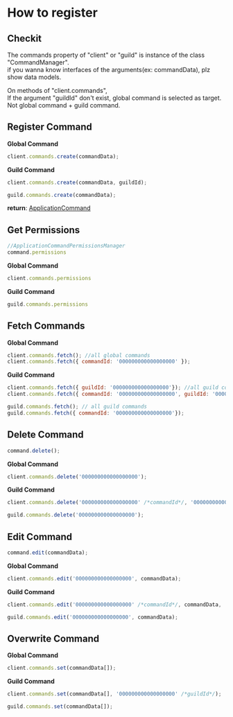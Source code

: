 # How to register

## Checkit
The commands property of "client" or "guild" is instance of the class "CommandManager".  
if you wanna know interfaces of the arguments(ex: commandData), plz show data models.  
  
On methods of "client.commands",  
If the argument "guildId" don't exist, global command is selected as target.
Not global command + guild command.


## Register Command
**Global Command**  
```js
client.commands.create(commandData);
```  

**Guild Command**  
```js
client.commands.create(commandData, guildId);
```  
```js
guild.commands.create(commandData);
```  

**return**: [ApplicationCommand](https://github.com/Mametaro-discord/discord-slash-commands-v12/blob/master/docs/classes/ApplicationCommand.md)

## Get Permissions
```js
//ApplicationCommandPermissionsManager
command.permissions
```  
  
**Global Command**
```js
client.commands.permissions
```  
  
**Guild Command**
```js
guild.commands.permissions
```  

## Fetch Commands
**Global Command**  
```js
client.commands.fetch(); //all global commands
client.commands.fetch({ commandId: '000000000000000000' }); 
```  
  
**Guild Command**
```js
client.commands.fetch({ guildId: '000000000000000000'}); //all guild commands
client.commands.fetch({ commandId: '000000000000000000', guildId: '000000000000000000'});
```  
  
```js
guild.commands.fetch(); // all guild commands
guild.commands.fetch({ commandId: '000000000000000000'});
```  

## Delete Command
```js
command.delete();
```  

**Global Command**
```js
client.commands.delete('000000000000000000');
```  
  
**Guild Command**
```js
client.commands.delete('000000000000000000' /*commandId*/, '000000000000000000' /*guildId*/);
```  
  
```js
guild.commands.delete('000000000000000000');
```  

## Edit Command
```js
command.edit(commandData);
```  
  
**Global Command**  
```js
client.commands.edit('000000000000000000', commandData);
```  
  
**Guild Command**  
```js
client.commands.edit('000000000000000000' /*commandId*/, commandData, '000000000000000000' /*guildId*/);
```  
  
```js
guild.commands.edit('000000000000000000', commandData);
```

## Overwrite Command  
**Global Command**
```js
client.commands.set(commandData[]);
```  
  
**Guild Command**
```js
client.commands.set(commandData[], '000000000000000000' /*guildId*/);
```  
  
```js
guild.commands.set(commandData[]);
```
